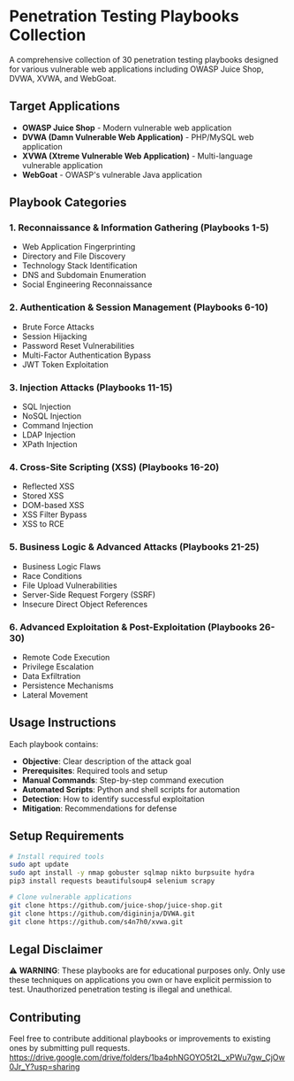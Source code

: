 # Penetration Testing Playbooks Collection

A comprehensive collection of 30 penetration testing playbooks designed for various vulnerable web applications including OWASP Juice Shop, DVWA, XVWA, and WebGoat.

## Target Applications

- **OWASP Juice Shop** - Modern vulnerable web application
- **DVWA (Damn Vulnerable Web Application)** - PHP/MySQL web application
- **XVWA (Xtreme Vulnerable Web Application)** - Multi-language vulnerable application
- **WebGoat** - OWASP's vulnerable Java application

## Playbook Categories

### 1. Reconnaissance & Information Gathering (Playbooks 1-5)

- Web Application Fingerprinting
- Directory and File Discovery
- Technology Stack Identification
- DNS and Subdomain Enumeration
- Social Engineering Reconnaissance

### 2. Authentication & Session Management (Playbooks 6-10)

- Brute Force Attacks
- Session Hijacking
- Password Reset Vulnerabilities
- Multi-Factor Authentication Bypass
- JWT Token Exploitation

### 3. Injection Attacks (Playbooks 11-15)

- SQL Injection
- NoSQL Injection
- Command Injection
- LDAP Injection
- XPath Injection

### 4. Cross-Site Scripting (XSS) (Playbooks 16-20)

- Reflected XSS
- Stored XSS
- DOM-based XSS
- XSS Filter Bypass
- XSS to RCE

### 5. Business Logic & Advanced Attacks (Playbooks 21-25)

- Business Logic Flaws
- Race Conditions
- File Upload Vulnerabilities
- Server-Side Request Forgery (SSRF)
- Insecure Direct Object References

### 6. Advanced Exploitation & Post-Exploitation (Playbooks 26-30)

- Remote Code Execution
- Privilege Escalation
- Data Exfiltration
- Persistence Mechanisms
- Lateral Movement

## Usage Instructions

Each playbook contains:

- **Objective**: Clear description of the attack goal
- **Prerequisites**: Required tools and setup
- **Manual Commands**: Step-by-step command execution
- **Automated Scripts**: Python and shell scripts for automation
- **Detection**: How to identify successful exploitation
- **Mitigation**: Recommendations for defense

## Setup Requirements

```bash
# Install required tools
sudo apt update
sudo apt install -y nmap gobuster sqlmap nikto burpsuite hydra
pip3 install requests beautifulsoup4 selenium scrapy

# Clone vulnerable applications
git clone https://github.com/juice-shop/juice-shop.git
git clone https://github.com/digininja/DVWA.git
git clone https://github.com/s4n7h0/xvwa.git
```

## Legal Disclaimer

⚠️ **WARNING**: These playbooks are for educational purposes only. Only use these techniques on applications you own or have explicit permission to test. Unauthorized penetration testing is illegal and unethical.

## Contributing

Feel free to contribute additional playbooks or improvements to existing ones by submitting pull requests.
https://drive.google.com/drive/folders/1ba4phNGOYO5t2L_xPWu7gw_CjOw0Jr_Y?usp=sharing
